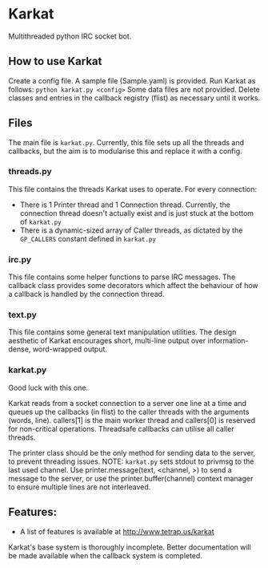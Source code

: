 # Karkat

Multithreaded python IRC socket bot.

## How to use Karkat
Create a config file. A sample file (Sample.yaml) is provided. Run Karkat as follows: ``python karkat.py <config>``
Some data files are not provided. Delete classes and entries in the callback registry (flist) as necessary until it works.

## Files
The main file is ``karkat.py``. Currently, this file sets up all the threads and callbacks, but the aim is to modularise this and replace it with a config.

### threads.py 

This file contains the threads Karkat uses to operate. For every connection:
- There is 1 Printer thread and 1 Connection thread. Currently, the connection thread doesn't actually exist and is just stuck at the bottom of ``karkat.py``
- There is a dynamic-sized array of Caller threads, as dictated by the ``GP_CALLERS`` constant defined in ``karkat.py``

### irc.py
This file contains some helper functions to parse IRC messages. The callback class provides some decorators which affect the behaviour of how a callback is handled by the connection thread.

### text.py
This file contains some general text manipulation utilities. The design aesthetic of Karkat encourages short, multi-line output over information-dense, word-wrapped output.

### karkat.py
Good luck with this one.

Karkat reads from a socket connection to a server one line at a time and queues up the callbacks (in flist) to the caller threads with the arguments (words, line). callers[1] is the main worker thread and callers[0] is reserved for non-critical operations. Threadsafe callbacks can utilise all caller threads.

The printer class should be the only method for sending data to the server, to prevent threading issues. NOTE: ``karkat.py`` sets stdout to privmsg to the last used channel. 
Use printer.message(text, <channel, <method>>) to send a message to the server, or use the printer.buffer(channel) context manager to ensure multiple lines are not interleaved.


## Features:
- A list of features is available at http://www.tetrap.us/karkat

Karkat's base system is thoroughly incomplete. Better documentation will be made available when the callback system is completed.
